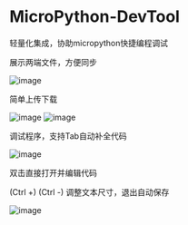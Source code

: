 # MicroPython-DevTool
轻量化集成，协助micropython快捷编程调试

展示两端文件，方便同步

![image](https://user-images.githubusercontent.com/58870893/170489860-74f274b7-83ed-415c-a5db-948518faa883.png)

简单上传下载

![image](https://user-images.githubusercontent.com/58870893/168427809-52abb129-84a6-41ab-8411-997472b20d69.png)
![image](https://user-images.githubusercontent.com/58870893/168427818-9e27c9e7-6493-4735-9579-ef517c66eac8.png)

调试程序，支持Tab自动补全代码

![image](https://user-images.githubusercontent.com/58870893/170490165-a2c9ec12-24f0-48a8-abe5-393d0184afc1.png)

双击直接打开并编辑代码

(Ctrl +) (Ctrl -) 调整文本尺寸，退出自动保存

![image](https://user-images.githubusercontent.com/58870893/170490609-81a64652-0595-4f6f-9768-852360a7561f.png)
